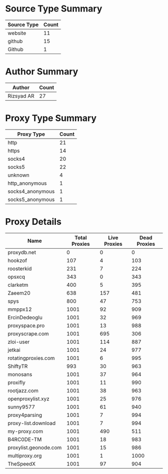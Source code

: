 # Source Type Summary

| Source Type | Count |
|-------------|-------|
| website | 11 |
| github | 15 |
| Github | 1 |


# Author Summary

| Author | Count |
|--------|-------|
| Rizsyad AR | 27 |


# Proxy Type Summary

| Proxy Type | Count |
|------------|-------|
| http | 21 |
| https | 14 |
| socks4 | 20 |
| socks5 | 22 |
| unknown | 4 |
| http_anonymous | 1 |
| socks4_anonymous | 1 |
| socks5_anonymous | 1 |


# Proxy Details

| Name | Total Proxies | Live Proxies | Dead Proxies |
|------|---------------|--------------|---------------|
| proxydb.net | 0 | 0 | 0 |
| hookzof | 107 | 4 | 103 |
| roosterkid | 231 | 7 | 224 |
| opsxcq | 343 | 0 | 343 |
| clarketm | 400 | 5 | 395 |
| Zaeem20 | 638 | 157 | 481 |
| spys | 800 | 47 | 753 |
| mmppx12 | 1001 | 92 | 909 |
| ErcinDedeoglu | 1001 | 32 | 969 |
| proxyspace.pro | 1001 | 13 | 988 |
| proxyscrape.com | 1001 | 695 | 306 |
| zloi-user | 1001 | 114 | 887 |
| jetkai | 1001 | 24 | 977 |
| rotatingproxies.com | 1001 | 6 | 995 |
| ShiftyTR | 993 | 30 | 963 |
| monosans | 1001 | 37 | 964 |
| proxifly | 1001 | 11 | 990 |
| rootjazz.com | 1001 | 38 | 963 |
| openproxylist.xyz | 1001 | 25 | 976 |
| sunny9577 | 1001 | 61 | 940 |
| proxy4parsing | 1001 | 7 | 994 |
| proxy-list.download | 1001 | 7 | 994 |
| my-proxy.com | 1001 | 490 | 511 |
| B4RC0DE-TM | 1001 | 18 | 983 |
| proxylist.geonode.com | 1001 | 15 | 986 |
| multiproxy.org | 1001 | 1 | 1000 |
| TheSpeedX | 1001 | 97 | 904 |
